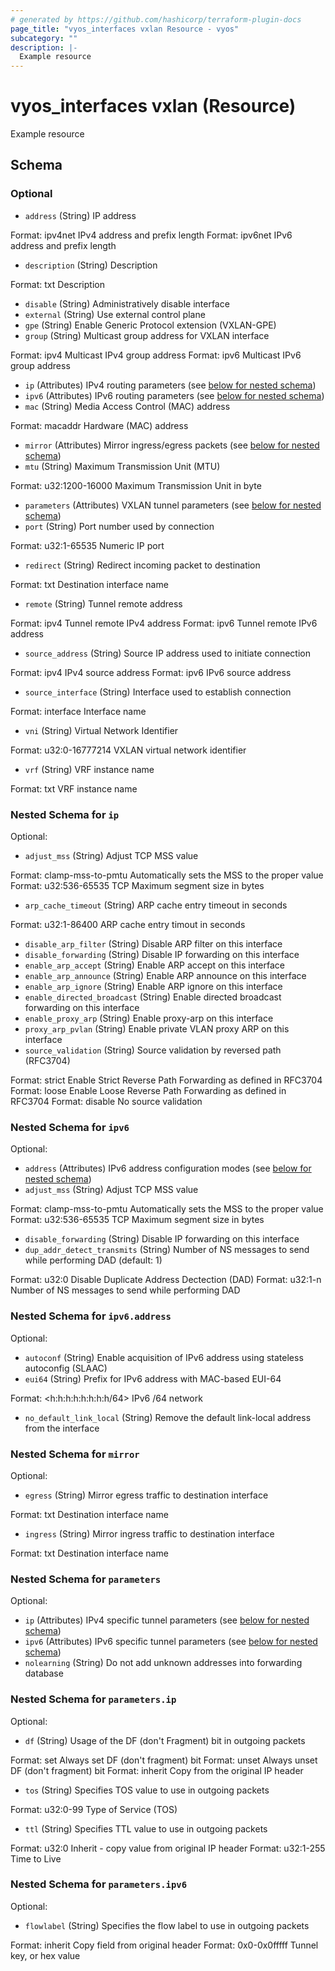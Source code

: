 ```yaml
---
# generated by https://github.com/hashicorp/terraform-plugin-docs
page_title: "vyos_interfaces vxlan Resource - vyos"
subcategory: ""
description: |-
  Example resource
---
```


# vyos_interfaces vxlan (Resource)

Example resource



<!-- schema generated by tfplugindocs -->
## Schema

### Optional

- `address` (String) IP address

Format: ipv4net
IPv4 address and prefix length
Format: ipv6net
IPv6 address and prefix length
- `description` (String) Description

Format: txt
Description
- `disable` (String) Administratively disable interface
- `external` (String) Use external control plane
- `gpe` (String) Enable Generic Protocol extension (VXLAN-GPE)
- `group` (String) Multicast group address for VXLAN interface

Format: ipv4
Multicast IPv4 group address
Format: ipv6
Multicast IPv6 group address
- `ip` (Attributes) IPv4 routing parameters (see [below for nested schema](#nestedatt--ip))
- `ipv6` (Attributes) IPv6 routing parameters (see [below for nested schema](#nestedatt--ipv6))
- `mac` (String) Media Access Control (MAC) address

Format: macaddr
Hardware (MAC) address
- `mirror` (Attributes) Mirror ingress/egress packets (see [below for nested schema](#nestedatt--mirror))
- `mtu` (String) Maximum Transmission Unit (MTU)

Format: u32:1200-16000
Maximum Transmission Unit in byte
- `parameters` (Attributes) VXLAN tunnel parameters (see [below for nested schema](#nestedatt--parameters))
- `port` (String) Port number used by connection

Format: u32:1-65535
Numeric IP port
- `redirect` (String) Redirect incoming packet to destination

Format: txt
Destination interface name
- `remote` (String) Tunnel remote address

Format: ipv4
Tunnel remote IPv4 address
Format: ipv6
Tunnel remote IPv6 address
- `source_address` (String) Source IP address used to initiate connection

Format: ipv4
IPv4 source address
Format: ipv6
IPv6 source address
- `source_interface` (String) Interface used to establish connection

Format: interface
Interface name
- `vni` (String) Virtual Network Identifier

Format: u32:0-16777214
VXLAN virtual network identifier
- `vrf` (String) VRF instance name

Format: txt
VRF instance name

<a id="nestedatt--ip"></a>
### Nested Schema for `ip`

Optional:

- `adjust_mss` (String) Adjust TCP MSS value

Format: clamp-mss-to-pmtu
Automatically sets the MSS to the proper value
Format: u32:536-65535
TCP Maximum segment size in bytes
- `arp_cache_timeout` (String) ARP cache entry timeout in seconds

Format: u32:1-86400
ARP cache entry timout in seconds
- `disable_arp_filter` (String) Disable ARP filter on this interface
- `disable_forwarding` (String) Disable IP forwarding on this interface
- `enable_arp_accept` (String) Enable ARP accept on this interface
- `enable_arp_announce` (String) Enable ARP announce on this interface
- `enable_arp_ignore` (String) Enable ARP ignore on this interface
- `enable_directed_broadcast` (String) Enable directed broadcast forwarding on this interface
- `enable_proxy_arp` (String) Enable proxy-arp on this interface
- `proxy_arp_pvlan` (String) Enable private VLAN proxy ARP on this interface
- `source_validation` (String) Source validation by reversed path (RFC3704)

Format: strict
Enable Strict Reverse Path Forwarding as defined in RFC3704
Format: loose
Enable Loose Reverse Path Forwarding as defined in RFC3704
Format: disable
No source validation


<a id="nestedatt--ipv6"></a>
### Nested Schema for `ipv6`

Optional:

- `address` (Attributes) IPv6 address configuration modes (see [below for nested schema](#nestedatt--ipv6--address))
- `adjust_mss` (String) Adjust TCP MSS value

Format: clamp-mss-to-pmtu
Automatically sets the MSS to the proper value
Format: u32:536-65535
TCP Maximum segment size in bytes
- `disable_forwarding` (String) Disable IP forwarding on this interface
- `dup_addr_detect_transmits` (String) Number of NS messages to send while performing DAD (default: 1)

Format: u32:0
Disable Duplicate Address Dectection (DAD)
Format: u32:1-n
Number of NS messages to send while performing DAD

<a id="nestedatt--ipv6--address"></a>
### Nested Schema for `ipv6.address`

Optional:

- `autoconf` (String) Enable acquisition of IPv6 address using stateless autoconfig (SLAAC)
- `eui64` (String) Prefix for IPv6 address with MAC-based EUI-64

Format: <h:h:h:h:h:h:h:h/64>
IPv6 /64 network
- `no_default_link_local` (String) Remove the default link-local address from the interface



<a id="nestedatt--mirror"></a>
### Nested Schema for `mirror`

Optional:

- `egress` (String) Mirror egress traffic to destination interface

Format: txt
Destination interface name
- `ingress` (String) Mirror ingress traffic to destination interface

Format: txt
Destination interface name


<a id="nestedatt--parameters"></a>
### Nested Schema for `parameters`

Optional:

- `ip` (Attributes) IPv4 specific tunnel parameters (see [below for nested schema](#nestedatt--parameters--ip))
- `ipv6` (Attributes) IPv6 specific tunnel parameters (see [below for nested schema](#nestedatt--parameters--ipv6))
- `nolearning` (String) Do not add unknown addresses into forwarding database

<a id="nestedatt--parameters--ip"></a>
### Nested Schema for `parameters.ip`

Optional:

- `df` (String) Usage of the DF (don't Fragment) bit in outgoing packets

Format: set
Always set DF (don't fragment) bit
Format: unset
Always unset DF (don't fragment) bit
Format: inherit
Copy from the original IP header
- `tos` (String) Specifies TOS value to use in outgoing packets

Format: u32:0-99
Type of Service (TOS)
- `ttl` (String) Specifies TTL value to use in outgoing packets

Format: u32:0
Inherit - copy value from original IP header
Format: u32:1-255
Time to Live


<a id="nestedatt--parameters--ipv6"></a>
### Nested Schema for `parameters.ipv6`

Optional:

- `flowlabel` (String) Specifies the flow label to use in outgoing packets

Format: inherit
Copy field from original header
Format: 0x0-0x0fffff
Tunnel key, or hex value
